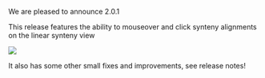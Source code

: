 We are pleased to announce 2.0.1

This release features the ability to mouseover and click synteny alignments on
the linear synteny view

![](https://user-images.githubusercontent.com/6511937/178566572-6fb7600b-172f-4317-8a6d-1318310d2baf.png)

It also has some other small fixes and improvements, see release notes!
